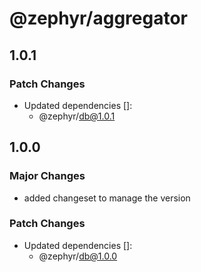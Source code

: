 # @zephyr/aggregator

## 1.0.1

### Patch Changes

- Updated dependencies []:
  - @zephyr/db@1.0.1

## 1.0.0

### Major Changes

- added changeset to manage the version

### Patch Changes

- Updated dependencies []:
  - @zephyr/db@1.0.0

